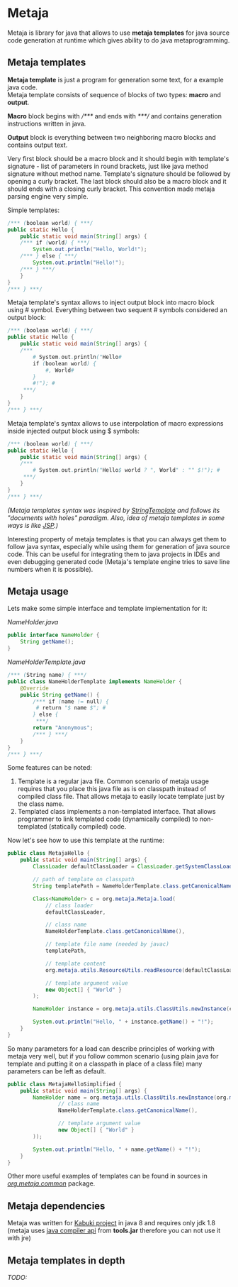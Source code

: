 # Metaja

Metaja is library for java that allows to use **metaja templates** for java source code generation at runtime which gives ability to do java metaprogramming. 

## Metaja templates

**Metaja template** is just a program for generation some text, for a example java code.  
Metaja template consists of sequence of blocks of two types: **macro** and **output**. 

**Macro** block begins with _/\*\*\*_ and ends with _\*\*\*/_ and contains generation instructions written in java.

**Output** block is everything between two neighboring macro blocks and contains output text. 

Very first block should be a macro block and it should begin with template's signature - list of parameters in round brackets, just like java method signature without method name. Template's signature should be followed by opening a curly bracket. The last block should also be a macro block and it should ends with a closing curly bracket. This convention made metaja parsing engine very simple.    

Simple templates:
```java
/*** (boolean world) { ***/   
public static Hello {
    public static void main(String[] args) {
    /*** if (world) { ***/
        System.out.println("Hello, World!");    
    /*** } else { ***/
        System.out.println("Hello!");   
    /*** } ***/
    }
}
/*** } ***/
```

Metaja template's syntax allows to inject output block into macro block using \# symbol. Everything between two sequent \# symbols considered an output block:
```java
/*** (boolean world) { ***/   
public static Hello {
    public static void main(String[] args) {
    /*** 
    	# System.out.println("Hello#
    	if (boolean world) {
        	#, World#	
        }
        #!"); #
     ***/
    }
}
/*** } ***/
```

Metaja template's syntax allows to use interpolation of macro expressions inside injected output block using $ symbols:
```java
/*** (boolean world) { ***/   
public static Hello {
    public static void main(String[] args) {
    /*** 
    	# System.out.println("Hello$ world ? ", World" : "" $!"); #
     ***/
    }
}
/*** } ***/
```

_(Metaja templates syntax was inspired by [StringTemplate](http://www.stringtemplate.org/) and follows its "documents with holes" paradigm. Also, idea of metaja templates in some ways is like [JSP](http://www.oracle.com/technetwork/java/javaee/jsp/index.html).)_

Interesting property of metaja templates is that you can always get them to follow java syntax, especially while using them for generation of java source code. This can be useful for integrating them to java projects in IDEs and even debugging generated code (Metaja's template engine tries to save line numbers when it is possible).

## Metaja usage

Lets make some simple interface and template implementation for it:

_NameHolder.java_
```java
public interface NameHolder {
    String getName();
}
```

_NameHolderTemplate.java_
```java
/*** (String name) { ***/
public class NameHolderTemplate implements NameHolder {
    @Override
    public String getName() {
        /*** if (name != null) {
         # return "$ name $"; #
        } else {
         ***/
        return "Anonymous";
        /*** } ***/
    }
}
/*** } ***/
```

Some features can be noted:
1. Template is a regular java file. Common scenario of metaja usage requires that you place this java file as is on classpath instead of compiled class file. That allows metaja to easily locate template just by the class name.
2. Templated class implements a non-templated interface. That allows programmer to link templated code (dynamically compiled) to non-templated (statically compiled) code.


Now let's see how to use this template at the runtime: 
```java
public class MetajaHello {
    public static void main(String[] args) {
        ClassLoader defaultClassLoader = ClassLoader.getSystemClassLoader();

        // path of template on classpath
        String templatePath = NameHolderTemplate.class.getCanonicalName().replace('.', '/') + ".java";

        Class<NameHolder> c = org.metaja.Metaja.load(
            // class loader
            defaultClassLoader,

            // class name
            NameHolderTemplate.class.getCanonicalName(),

            // template file name (needed by javac)
            templatePath,

            // template content
            org.metaja.utils.ResourceUtils.readResource(defaultClassLoader, templatePath, StandardCharsets.UTF_8),

            // template argument value
            new Object[] { "World" }
        );

        NameHolder instance = org.metaja.utils.ClassUtils.newInstance(c);

        System.out.println("Hello, " + instance.getName() + "!");
    }
}
```

So many parameters for a load can describe principles of working with metaja very well, but if you follow common scenario (using plain java for template and putting it on a classpath in place of a class file) many parameters can be left as default.
```java
public class MetajaHelloSimplified {
    public static void main(String[] args) {
        NameHolder name = org.metaja.utils.ClassUtils.newInstance(org.metaja.Metaja.load(
                // class name
                NameHolderTemplate.class.getCanonicalName(),

                // template argument value
                new Object[] { "World" }
        ));

        System.out.println("Hello, " + name.getName() + "!");
    }
}
```

Other more useful examples of templates can be found in sources in [_org.metaja.common_](https://github.com/anton-loskutov/metaja/tree/master/src/org/metaja/common) package.

## Metaja dependencies

Metaja was written for [Kabuki project](https://github.com/anton-loskutov/kabuki) in java 8 and requires only jdk 1.8 (metaja uses [java compiler api](http://docs.oracle.com/javase/8/docs/api/javax/tools/JavaCompiler.html) from **tools.jar** therefore you can not use it with jre)

## Metaja templates in depth

_TODO:_